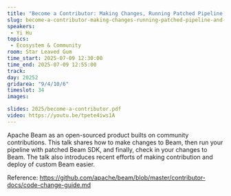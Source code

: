 ```yaml
---
title: "Become a Contributor: Making Changes, Running Patched Pipeline, and Contributing back to Beam"
slug: become-a-contributor-making-changes-running-patched-pipeline-and-contributing-back-to-beam
speakers:
 - Yi Hu
topics:
 - Ecosystem & Community
room: Star Leaved Gum
time_start: 2025-07-09 12:30:00
time_end: 2025-07-09 12:55:00
track: 
day: 20252
gridarea: "9/4/10/6"
timeslot: 34
images: 

slides: 2025/become-a-contributor.pdf
video: https://youtu.be/tpete4iws1A
---
```


Apache Beam as an open-sourced product builts on community contributions. This talk shares how to make changes to Beam, then run your pipeline with patched Beam SDK, and finally, check in your changes to Beam. The talk also introduces recent efforts of making contribution and deploy of  custom Beam easier.

Reference: https://github.com/apache/beam/blob/master/contributor-docs/code-change-guide.md
